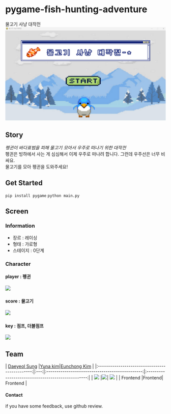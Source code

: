 # pygame-fish-hunting-adventure
물고기 사냥 대작전
<img src="./img/intro_screen.png"/>


## Story
_펭귄이 바다표범을 피해 물고기 모아서 우주로 떠나기 위한 대작전_ <br>
펭귄은 빙하에서 사는 게 심심해서 이제 우주로 떠나려 합니다. 그런데 우주선은 너무 비싸요. <br>
물고기를 모아 펭귄을 도와주세요!


## Get Started
```pip install pygame```
```python main.py```


## Screen
### Information
* 장르 : 레이싱
* 형태 : 가로형
* 스테이지 : 0단계

### Character
#### player : 펭귄
<img src="./img/player1.png"/>

#### score : 물고기
<img src="./img/fish.png"/>

#### key : 점프, 더블점프
<img src="./img/arrow_key.png"/>


## Team
| [Daeyeol Sung](https://github.com/Daeye0l) |[Yuna kim](kkiwiio)|[Eunchong Kim](https://github.com/rltgjqmtkdydwk) |
|:----------------------------------------------:|:---:|:-----------------------------------------------:|:-------------------------------------------------:|
|  <img src="https://github.com/Daeye0l.png">  |<img src="https://github.com/kkiwiio.png">| <img src="https://github.com/rltgjqmtkdydwk.png"> |
|                    Frontend                     |Frontend|                    Frontend                     |

#### Contact
if you have some feedback, use github review.